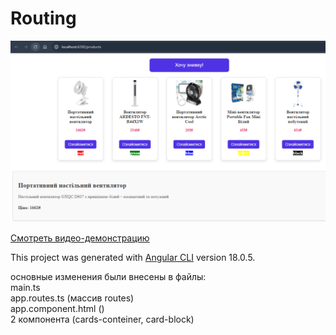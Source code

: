 # Routing

![Результат](https://github.com/sunmeat/angular-routing/blob/master/results.png)

[Смотреть видео-демонстрацию](https://youtu.be/ZFLuOCMqB90)

This project was generated with [Angular CLI](https://github.com/angular/angular-cli) version 18.0.5.

основные изменения были внесены в файлы:<br />
main.ts <br />
app.routes.ts (массив routes)<br />
app.component.html (<router-outlet>)<br />
2 компонента (cards-conteiner, card-block)<br />
